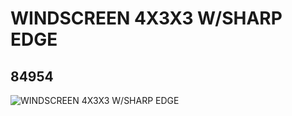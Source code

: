# WINDSCREEN 4X3X3 W/SHARP EDGE
## 84954
![WINDSCREEN 4X3X3 W/SHARP EDGE](https://lc-www-live-s.legocdn.com/media/bricks/5/2/4543458.jpg)